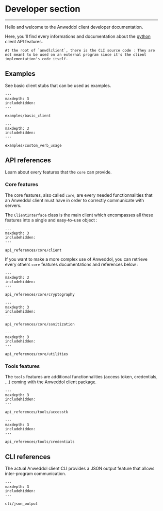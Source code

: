 # Developer section

----

Hello and welcome to the Anweddol client developer documentation.

Here, you'll find every informations and documentation about the [python](https://www.python.org/) client API features.

```{note}
At the root of `anwdlclient`, there is the CLI source code : They are not meant to be used on an external program since it's the client implementation's code itself.
```

## Examples

See basic client stubs that can be used as examples.

```{toctree}
---
maxdepth: 3
includehidden:
---

examples/basic_client
```

```{toctree}
---
maxdepth: 3
includehidden:
---

examples/custom_verb_usage
```

## API references

Learn about every features that the `core` can provide.

### Core features

The core features, also called `core`, are every needed functionnalities that an Anweddol client must have in order to correctly communicate with servers.

The `ClientInterface` class is the main client which encompasses all these features into a single and easy-to-use object : 

```{toctree}
---
maxdepth: 3
includehidden:
---

api_references/core/client
```

If you want to make a more complex use of Anweddol, you can retrieve every others `core` features documentations and references below : 

```{toctree}
---
maxdepth: 3
includehidden:
---

api_references/core/cryptography
```

```{toctree}
---
maxdepth: 3
includehidden:
---

api_references/core/sanitization
```

```{toctree}
---
maxdepth: 3
includehidden:
---

api_references/core/utilities
```

### Tools features

The `tools` features are additional functionnalities (access token, credentials, ...) coming with the Anweddol client package.

```{toctree}
---
maxdepth: 3
includehidden:
---

api_references/tools/accesstk
```

```{toctree}
---
maxdepth: 3
includehidden:
---

api_references/tools/credentials
```

## CLI references

The actual Anweddol client CLI provides a JSON output feature that allows inter-program communication.

```{toctree}
---
maxdepth: 3
includehidden:
---

cli/json_output
```